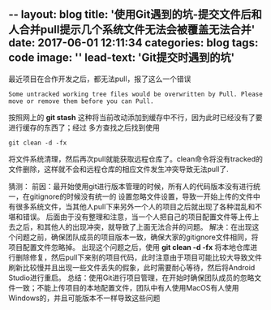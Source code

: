 
--
layout: blog
title: '使用Git遇到的坑-提交文件后和人合并pull提示几个系统文件无法会被覆盖无法合并'
date: 2017-06-01 12:11:34
categories: blog
tags: code
image: ''
lead-text: 'Git提交时遇到的坑'
---

最近项目在合作开发之后，都无法pull，报了这么一个错误

```
Some untracked working tree files would be overwritten by Pull. Please move or remove them before you can Pull.
```

按照网上的 **git stash** 这种将当前改动添加到缓存中不行，因为此时已经没有了要进行缓存的东西了；经过
多方查找之后找到使用 

```
git clean -d -fx 
```

将文件系统清理，然后再次pull就能获取远程仓库了。clean命令将没有tracked的文件删除，这样就不会和远程仓库的相应文件发生冲突导致无法pull了.

猜测：
前因：最开始使用git进行版本管理的时候，所有人的代码版本没有进行统一，在gitignore的时候没有统一的
设置忽略文件设置，导致一开始上传的文件中有很多系统文件，当其他人pull下来另外一个人的项目之后就出现了各种混乱和不堪和错误。
后面由于没有整理和注意，当一个人把自己的项目配置文件等上传上去之后，和其他人的出现冲突，就导致了上面无法合并的问题。
解决：在出现这个问题之前，确保团队成员的项目版本一致，确保大家的gitignore文件相同，将项目配置文件忽略掉。
出现这个问题之后，使用 **git clean -d -fx** 将本地仓库进行删除修复，然后pull下来别的项目代码，此时注意由于项目可能比较大导致文件刷新比较慢并且出现一些文件丢失的假象，此时需要耐心等待，然后将Android Studio进行重启。
总结：使用Git进行项目管理，在开始时确保团队成员的忽略文件一致；不能上传项目的本地配置文件，团队中有人使用MacOS有人使用Windows的，并且可能版本不一样导致这些问题





